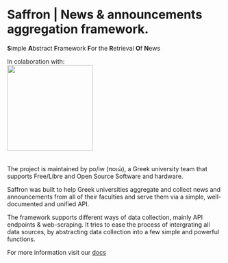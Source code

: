 # Saffron | News &amp; announcements aggregation framework.
**S**imple **A**bstract **F**ramework **F**or the **R**etrieval **O**f **N**ews

In colaboration with: 
\
<img src="https://unistudents.gr/wp-content/uploads/2020/09/logo2-1024x341-1.png" data-canonical-src="https://gyazo.com/eb5c5741b6a9a16c692170a41a49c858.png" width="200" />
\
\
\
The project is maintained by po/iw (ποιώ), a Greek university team that supports Free/Libre and Open Source Software and hardware.

Saffron was built to help Greek universities aggregate and collect news and announcements from all of their faculties and serve them via a simple, well-documented and unified API. 

The framework supports different ways of data collection, mainly API endpoints & web-scraping. It tries to ease the process of intergrating all data sources,
by abstracting data collection into a few simple and powerful functions.

For more information visit our [docs](https://saffron.poiw.org)
